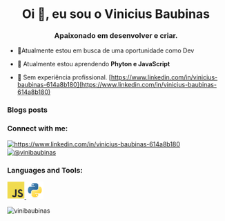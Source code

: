 <h1 align="center">Oi 👋, eu sou o Vinicius Baubinas</h1>
<h3 align="center">Apaixonado em desenvolver e criar.</h3>

- 🔭Atualmente estou em busca de uma oportunidade como Dev 

- 🤝 Atualmente estou aprendendo **Phyton e JavaScript**

- 📄 Sem experiência profissional. [https://www.linkedin.com/in/vinicius-baubinas-614a8b180](https://www.linkedin.com/in/vinicius-baubinas-614a8b180)

### Blogs posts
<!-- BLOG-POST-LIST:START -->
<!-- BLOG-POST-LIST:END -->

<h3 align="left">Connect with me:</h3>
<p align="left">
<a href="https://linkedin.com/in/https://www.linkedin.com/in/vinicius-baubinas-614a8b180" target="blank"><img align="center" src="https://raw.githubusercontent.com/rahuldkjain/github-profile-readme-generator/master/src/images/icons/Social/linked-in-alt.svg" alt="https://www.linkedin.com/in/vinicius-baubinas-614a8b180" height="30" width="40" /></a>
<a href="https://instagram.com/@vinibaubinas" target="blank"><img align="center" src="https://raw.githubusercontent.com/rahuldkjain/github-profile-readme-generator/master/src/images/icons/Social/instagram.svg" alt="@vinibaubinas" height="30" width="40" /></a>
</p>

<h3 align="left">Languages and Tools:</h3> <a href="https://developer.mozilla.org/en-US/docs/Web/JavaScript" target="_blank" rel="noreferrer"> <img src="https://raw.githubusercontent.com/devicons/devicon/master/icons/javascript/javascript-original.svg" alt="javascript" width="40" height="40"/> </a> <img src="https://raw.githubusercontent.com/devicons/devicon/master/icons/python/python-original.svg" alt="python" width="40" height="40"/> </a>
<p><img align="center" src="https://github-readme-stats.vercel.app/api/top-langs?username=vinibaubinas&show_icons=true&locale=en&layout=compact" alt="vinibaubinas" /></p>



<!---
- 👋 Hi, I’m @vinibaubinas
- 👀 I’m interested in ...
- 🌱 I’m currently learning ...
- 💞️ I’m looking to collaborate on ...
- 📫 How to reach me ...

<!---
vinibaubinas/vinibaubinas is a ✨ special ✨ repository because its `README.md` (this file) appears on your GitHub profile.
You can click the Preview link to take a look at your changes.
--->
